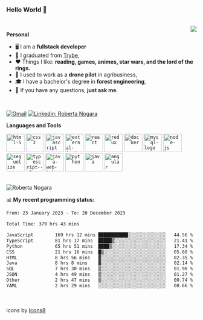 ### Hello World 👋

<br />

<img align="right" src="https://github.blog/wp-content/uploads/2018/10/46896184-b679fc80-ce30-11e8-88bf-921e9b788f7c.gif?resize=200%2C200"  />

**Personal**
- 🖥️ I am a **fullstack developer**
- 📖 I graduated from [Trybe](https://www.betrybe.com/),
- ❤️ Things I like: **reading, games, animes, star wars, and the lord of the rings.** 
- 🌾 I used to work as a **drone pilot** in agribusiness,
- 🎓 I have a bachelor's degree in **forest engineering**,
- 💬 If you have any questions, **just ask me**.

<br />

[![Gmail](https://img.icons8.com/neon/96/gmail.png)](mailto:r.nogara.dev@gmail.com)
[![Linkedin: Roberta Nogara](https://img.icons8.com/neon/96/linkedin.png)](https://www.linkedin.com/in/robertanogara/)

**Languages and Tools**  

<code><img width="48" height="48" src="https://img.icons8.com/fluency/48/html-5.png" alt="html-5"/></code>
<code><img width="48" height="48" src="https://img.icons8.com/fluency/48/css3.png" alt="css3"/></code>
<code><img width="48" height="48" src="https://img.icons8.com/fluency/48/javascript.png" alt="javascript"/></code>
<code><img width="48" height="48" src="https://img.icons8.com/external-tal-revivo-color-tal-revivo/48/external-jest-can-collect-code-coverage-information-from-entire-projects-logo-color-tal-revivo.png" alt="external-jest-can-collect-code-coverage-information-from-entire-projects-logo-color-tal-revivo"/></code>
<code><img width="48" height="48" src="https://img.icons8.com/office/40/react.png" alt="react"/></code>
<code><img width="48" height="48" src="https://img.icons8.com/color/48/redux.png" alt="redux"/></code>
<code><img width="48" height="48" src="https://img.icons8.com/fluency/48/docker.png" alt="docker"/></code>
<code><img width="48" height="48" src="https://img.icons8.com/fluency/48/mysql-logo.png" alt="mysql-logo"/></code>
<code><img width="48" height="48" src="https://img.icons8.com/fluency/48/node-js.png" alt="node-js"/></code>
<code><img width="48" height="48" src="https://cdn.icon-icons.com/icons2/2415/PNG/512/sequelize_original_logo_icon_146348.png" alt="sequelize"/></code>
<code><img width="48" height="48" src="https://img.icons8.com/fluency/48/typescript--v2.png" alt="typescript--v2"/></code>
<code><img width="48" height="48" src="https://img.icons8.com/color/48/java-web-token.png" alt="java-web-token"/></code>
<code><img width="48" height="48" src="https://img.icons8.com/fluency/48/python.png" alt="python"/></code>
<code><img width="48" height="48" src="https://img.icons8.com/color/48/java-coffee-cup-logo--v1.png" alt="java"/></code>
<code><img width="48" height="48" src="https://img.icons8.com/fluency/48/angularjs.png" alt="angular"/></code>

<br />
<img src="https://github-readme-stats.vercel.app/api?username=rnogara&count_private=true&show_icons=true" alt="Roberta Nogara" />
<br />

📊 **My recent programming status:**
<!--START_SECTION:waka-->

```txt
From: 23 January 2023 - To: 20 December 2023

Total Time: 379 hrs 43 mins

JavaScript        169 hrs 12 mins ███████████░░░░░░░░░░░░░░   44.56 %
TypeScript        81 hrs 17 mins  █████▒░░░░░░░░░░░░░░░░░░░   21.41 %
Python            65 hrs 51 mins  ████▒░░░░░░░░░░░░░░░░░░░░   17.34 %
CSS               21 hrs 16 mins  █▒░░░░░░░░░░░░░░░░░░░░░░░   05.60 %
HTML              8 hrs 56 mins   ▓░░░░░░░░░░░░░░░░░░░░░░░░   02.35 %
Java              8 hrs 8 mins    ▓░░░░░░░░░░░░░░░░░░░░░░░░   02.14 %
SQL               7 hrs 30 mins   ▒░░░░░░░░░░░░░░░░░░░░░░░░   01.98 %
JSON              4 hrs 49 mins   ▒░░░░░░░░░░░░░░░░░░░░░░░░   01.27 %
Other             2 hrs 47 mins   ▒░░░░░░░░░░░░░░░░░░░░░░░░   00.74 %
YAML              2 hrs 29 mins   ░░░░░░░░░░░░░░░░░░░░░░░░░   00.66 %
```

<!--END_SECTION:waka-->

<br />
<br />
icons by <a href="https://icons8.com">Icons8</a>
